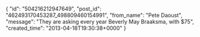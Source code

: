  {
   "id": "504216212947649",
   "post_id": "462493170453287_498809460154991",
   "from_name": "Pete Daoust",
   "message": "They are asking every year Beverly May Braaksma, with $75",
   "created_time": "2013-04-18T19:30:38+0000"
 }

